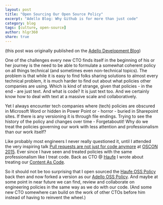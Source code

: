 ```yaml
---
layout: post
title: "Open Sourcing Our Open Source Policy"
excerpt: "Adello Blog: Why Github is for more than just code"
category: blog
tags: [culture, open-source]
author: hlgr360
share: true
---
```


(this post was originally published on the [Adello Development Blog](http://adello.github.io))

One of the challenges every new CTO finds itself in the beginning of his or her journey is the need to be able to formulate a somewhat coherent policy on all things technical (and sometimes even non-technical topics). The problem is that while it is easy to find folks sharing solutions to almost every technical problem, it is much harder to find out about what policies other companies are using. Which is kind of strange, given that policies - in the end - are just text. And what is code? It is just text too. And we certainly know how to deal with text at a massive scale and collaboratively. 

Yet I always encounter tech companies where (tech) policies are obscured in Microsoft Word or hidden in Power Point or - horror - buried in Sharepoint sites. If there is any versioning it is through file endings. Trying to see the history of the policy and changes over time - Forgetaboutit! Why do we treat the policies governing our work with less attention and professionalism than our work itself?

Like probably most engineers I never really questioned it, until I attended the very inspiring talk [Pull requests are not just for code anymore](https://media.ccc.de/v/froscon2015-1525-pull_requests_not_just_for_code_anymore) at [OSCON 2015](https://hlgr360.github.io/blog/blog/notes-oscon/). Ever since I have seen and treated policies with the same professionalism like I treat code. Back as CTO @ [Haufe](https://wwww.haufegroup.com) I wrote about treating our [Content As Code](http://work.haufegroup.io/content-as-code/).

So it should not be too surprising that I open sourced the [Haufe OSS Policy](https://github.com/Haufe-Lexware/open-source) back then and now forked a version as our [Adello OSS Policy](https://github.com/adello/open-source). And maybe at some point in near future we can find, review and collaborate on engineering policies in the same way as we do with our code. (And some new CTO somewhere can build on the work of other CTOs before him instead of having to reinvent the wheel.) 